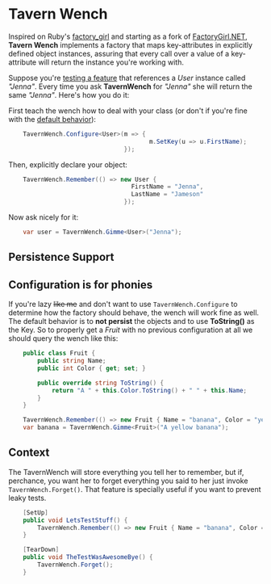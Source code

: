 ﻿Tavern Wench
==============

Inspired on Ruby's [factory_girl](https://github.com/thoughtbot/factory_girl "A fixtures replacement library in ruby") and starting as a fork of [FactoryGirl.NET](https://github.com/JamesKovacs/FactoryGirl.NET "Minimal implementation of Ruby's factory_girl in .NET"), **Tavern Wench** implements a factory that maps key-attributes in explicitly defined object instances, assuring that every call over a value of a key-attribute will return the instance you're working with. 

Suppose you're [testing a feature](http://www.specflow.org/specflownew/ "BDD is kinda awesome") that references a *User* instance called *"Jenna"*. Every time you ask **TavernWench** for *"Jenna"* she will return the same *"Jenna"*. Here's how you do it:

First teach the wench how to deal with your class (or don't if you're fine with the [default behavior](#default_config)):

```c#
    TavernWench.Configure<User>(m => {
                                       m.SetKey(u => u.FirstName);
                                });
```

Then, explicitly declare your object:
```c#
    TavernWench.Remember(() => new User {
                                  FirstName = "Jenna",
                                  LastName = "Jameson"
                                });
```

Now ask nicely for it:
```c#
    var user = TavernWench.Gimme<User>("Jenna");
```

## Persistence Support ##



## Configuration is for phonies ##
<a id="#default_config"></a>

If you're lazy <del>like me</del> and don't want to use `TavernWench.Configure` to determine how the factory should behave, the wench will work fine as well. The default behavior is to **not persist** the objects and to use **ToString()** as the Key. So to properly get a *Fruit* with no previous configuration at all we should query the wench like this:
```c#
	public class Fruit {
        public string Name;
        public int Color { get; set; }

        public override string ToString() {
            return "A " + this.Color.ToString() + " " + this.Name;
        }
    }

    TavernWench.Remember(() => new Fruit { Name = "banana", Color = "yellow" });
    var banana = TavernWench.Gimme<Fruit>("A yellow banana");
```

## Context ##
The TavernWench will store everything you tell her to remember, but if, perchance, you want her to forget everything you said to her just invoke `TavernWench.Forget()`. That feature is specially useful if you want to prevent leaky tests.

```c#
    [SetUp]
    public void LetsTestStuff() {
        TavernWench.Remember(() => new Fruit { Name = "banana", Color = "yellow" });
    }

    [TearDown]
    public void TheTestWasAwesomeBye() {
        TavernWench.Forget();
    }
```